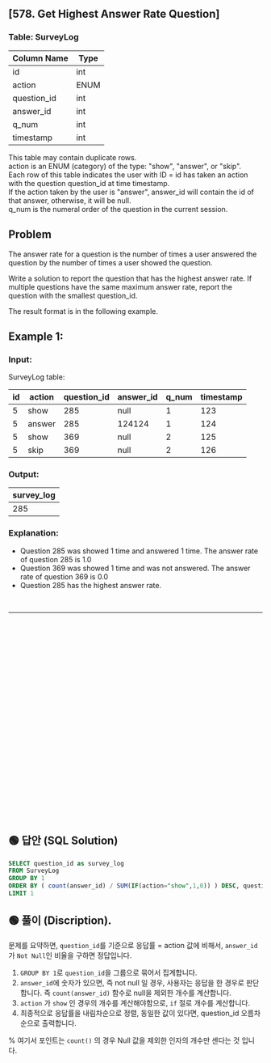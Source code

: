 ## [578. Get Highest Answer Rate Question]  


### Table: SurveyLog


| Column Name | Type |
|-------------|------|
| id          | int  |
| action      | ENUM |
| question_id | int  |
| answer_id   | int  |
| q_num       | int  |
| timestamp   | int  |

This table may contain duplicate rows.  
action is an ENUM (category) of the type: "show", "answer", or "skip".  
Each row of this table indicates the user with ID = id has taken an action with the question question_id at time timestamp.  
If the action taken by the user is "answer", answer_id will contain the id of that answer, otherwise, it will be null.  
q_num is the numeral order of the question in the current session.  
 
## Problem 

The answer rate for a question is the number of times a user answered the question by the number of times a user showed the question.  

Write a solution to report the question that has the highest answer rate. If multiple questions have the same maximum answer rate, report the question with the smallest question_id.  

The result format is in the following example.  

 

## Example 1:

### Input:   

SurveyLog table:  


| id | action | question_id | answer_id | q_num | timestamp |
|----|--------|-------------|-----------|-------|-----------|
| 5  | show   | 285         | null      | 1     | 123       |
| 5  | answer | 285         | 124124    | 1     | 124       |
| 5  | show   | 369         | null      | 2     | 125       |
| 5  | skip   | 369         | null      | 2     | 126       |

### Output: 

| survey_log |
|------------|
| 285        |

### Explanation: 
* Question 285 was showed 1 time and answered 1 time. The answer rate of question 285 is 1.0
* Question 369 was showed 1 time and was not answered. The answer rate of question 369 is 0.0
* Question 285 has the highest answer rate.



<br/>

---

<br/>
<br/>
<br/>
<br/>
<br/>
<br/>
<br/>
<br/>
<br/>
<br/>
<br/>
<br/>
<br/>
<br/>
<br/>
<br/>
<br/>
<br/>
<br/>
<br/>
<br/>
<br/>
<br/>


## 🟢 답안 (SQL Solution)

```sql
SELECT question_id as survey_log
FROM SurveyLog
GROUP BY 1
ORDER BY ( count(answer_id) / SUM(IF(action="show",1,0)) ) DESC, question_id ASC
LIMIT 1
```

## 🟢 풀이 (Discription). 

문제를 요약하면, `question_id`를 기준으로 응답률 = action 값에 비해서, `answer_id`가 `Not Null`인 비율을 구하면 정답입니다.  

1. `GROUP BY 1`로 `question_id`을 그룹으로 묶어서 집계합니다.  
2. `answer_id`에 숫자가 있으면, 즉 not null 일 경우, 사용자는 응답을 한 경우로 판단합니다. 즉 `count(answer_id)` 함수로 null을 제외한 개수를 계산합니다.  
3. `action` 가 `show` 인 경우의 개수를 계산해야함으로, `if` 절로 개수를 계산합니다.   
4. 최종적으로 응답률을 내림차순으로 정렬, 동일한 값이 있다면, question_id 오름차순으로 출력합니다.  

% 여기서 포인트는 `count()` 의 경우 Null 값을 제외한 인자의 개수만 센다는 것 입니다.